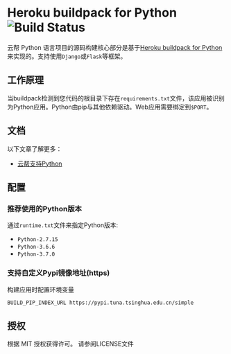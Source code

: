 # Heroku buildpack for Python![Build Status](https://travis-ci.org/goodrain/heroku-buildpack-python.svg?branch=v3.7)

云帮 Python 语言项目的源码构建核心部分是基于[Heroku buildpack for Python](https://github.com/heroku/heroku-buildpack-python) 来实现的。支持使用`Django`或`Flask`等框架。

## 工作原理

当buildpack检测到您代码的根目录下存在`requirements.txt`文件，该应用被识别为Python应用。Python由pip与其他依赖驱动。Web应用需要绑定到`$PORT`。

## 文档

以下文章了解更多：

- [云帮支持Python](https://www.rainbond.com/docs/stable/user-manual/language-support/python.html)


## 配置

### 推荐使用的Python版本

 通过`runtime.txt`文件来指定Python版本:
 
- `Python-2.7.15`
- `Python-3.6.6`
- `Python-3.7.0`

### 支持自定义Pypi镜像地址(https)

构建应用时配置环境变量

```bash
BUILD_PIP_INDEX_URL https://pypi.tuna.tsinghua.edu.cn/simple
```

## 授权

根据 MIT 授权获得许可。 请参阅LICENSE文件
